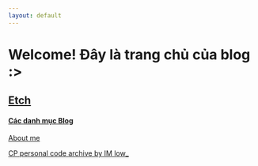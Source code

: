 ```yaml
---
layout: default
---
```


# Welcome! Đây là trang chủ của blog :>

## [Etch](./etch-a-sketch/index.html)

#### [Các danh mục Blog](./categories/index.html)

[About me](./aboutme.html)

[CP personal code archive by IM low_](./personalcodearchive/index.md)